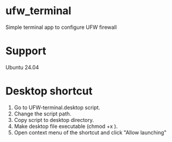 # ufw_terminal
Simple terminal app to configure UFW firewall

# Support
Ubuntu 24.04

# Desktop shortcut
1. Go to UFW-terminal.desktop script.
2. Change the script path.
3. Copy script to desktop directory.
4. Make desktop file executable (chmod +x <path>).
5. Open context menu of the shortcut and click "Allow launching"
